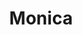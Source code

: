 ---
title: Monica
available: true
featured: true
image: /images/20230714_154122-scaled.jpg
tags: paintings
medium: Oil on Aluminium A4
--- 
